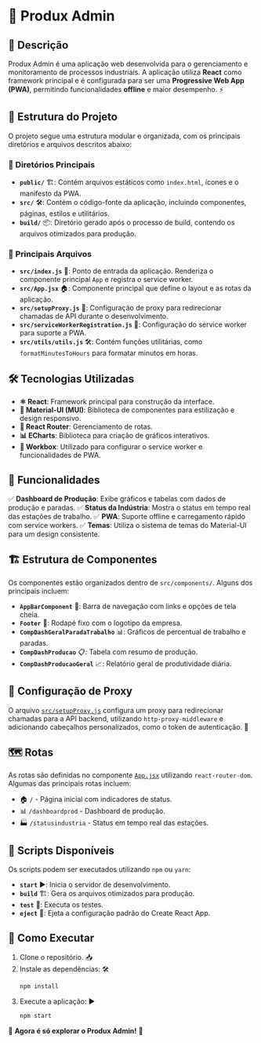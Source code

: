 # 🚀 Produx Admin

## 📌 Descrição
Produx Admin é uma aplicação web desenvolvida para o gerenciamento e monitoramento de processos industriais. A aplicação utiliza **React** como framework principal e é configurada para ser uma **Progressive Web App (PWA)**, permitindo funcionalidades **offline** e maior desempenho. ⚡

## 📂 Estrutura do Projeto
O projeto segue uma estrutura modular e organizada, com os principais diretórios e arquivos descritos abaixo:

### 📁 Diretórios Principais
- **`public/`** 🏗️: Contém arquivos estáticos como `index.html`, ícones e o manifesto da PWA.
- **`src/`** 🛠️: Contém o código-fonte da aplicação, incluindo componentes, páginas, estilos e utilitários.
- **`build/`** 📦: Diretório gerado após o processo de build, contendo os arquivos otimizados para produção.

### 📜 Principais Arquivos
- **`src/index.js`** 🎯: Ponto de entrada da aplicação. Renderiza o componente principal `App` e registra o service worker.
- **`src/App.jsx`** 🏠: Componente principal que define o layout e as rotas da aplicação.
- **`src/setupProxy.js`** 🔀: Configuração de proxy para redirecionar chamadas de API durante o desenvolvimento.
- **`src/serviceWorkerRegistration.js`** 📲: Configuração do service worker para suporte a PWA.
- **`src/utils/utils.js`** 🛠️: Contém funções utilitárias, como `formatMinutesToHours` para formatar minutos em horas.

## 🛠️ Tecnologias Utilizadas
- **⚛️ React**: Framework principal para construção da interface.
- **🎨 Material-UI (MUI)**: Biblioteca de componentes para estilização e design responsivo.
- **🔀 React Router**: Gerenciamento de rotas.
- **📊 ECharts**: Biblioteca para criação de gráficos interativos.
- **🔧 Workbox**: Utilizado para configurar o service worker e funcionalidades de PWA.

## 🌟 Funcionalidades
✅ **Dashboard de Produção**: Exibe gráficos e tabelas com dados de produção e paradas.
✅ **Status da Indústria**: Mostra o status em tempo real das estações de trabalho.
✅ **PWA**: Suporte offline e carregamento rápido com service workers.
✅ **Temas**: Utiliza o sistema de temas do Material-UI para um design consistente.

## 🏗️ Estrutura de Componentes
Os componentes estão organizados dentro de `src/components/`. Alguns dos principais incluem:
- **`AppBarComponent`** 📌: Barra de navegação com links e opções de tela cheia.
- **`Footer`** 🔽: Rodapé fixo com o logotipo da empresa.
- **`CompDashGeralParadaTrabalho`** 📊: Gráficos de percentual de trabalho e paradas.
- **`CompDashProducao`** 📋: Tabela com resumo de produção.
- **`CompDashProducaoGeral`** 📈: Relatório geral de produtividade diária.

## 🔄 Configuração de Proxy
O arquivo [`src/setupProxy.js`](src/setupProxy.js) configura um proxy para redirecionar chamadas para a API backend, utilizando `http-proxy-middleware` e adicionando cabeçalhos personalizados, como o token de autenticação. 🔐

## 🗺️ Rotas
As rotas são definidas no componente [`App.jsx`](src/App.jsx) utilizando `react-router-dom`. Algumas das principais rotas incluem:
- 🏠 `/` - Página inicial com indicadores de status.
- 📊 `/dashboardprod` - Dashboard de produção.
- 🏭 `/statusindustria` - Status em tempo real das estações.

## 📜 Scripts Disponíveis
Os scripts podem ser executados utilizando `npm` ou `yarn`:
- **`start`** ▶️: Inicia o servidor de desenvolvimento.
- **`build`** 🏗️: Gera os arquivos otimizados para produção.
- **`test`** 🧪: Executa os testes.
- **`eject`** 🚀: Ejeta a configuração padrão do Create React App.

## 🏁 Como Executar
1. Clone o repositório. 📥
2. Instale as dependências: 🛠️
   ```sh
   npm install
   ```
3. Execute a aplicação: ▶️
   ```sh
   npm start
   ```

🚀 **Agora é só explorar o Produx Admin!** 🎉